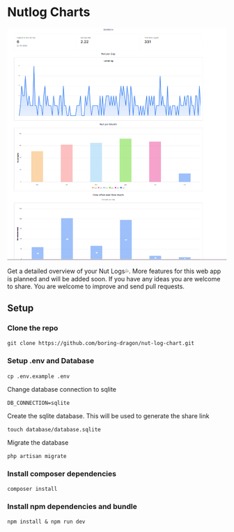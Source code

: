# Nutlog Charts

![screenshot](screen.PNG)

Get a detailed overview of your Nut Logs💦. More features for this web app is planned and will be added soon. If you have any ideas you are welcome to share. 
You are welcome to improve and send pull requests.

## Setup

### Clone the repo 

```
git clone https://github.com/boring-dragon/nut-log-chart.git
```

### Setup .env and Database

```
cp .env.example .env
```
Change database connection to sqlite
```
DB_CONNECTION=sqlite
```
Create the sqlite database. This will be used to generate the share link
```
touch database/database.sqlite
```
Migrate the database
```
php artisan migrate
```

### Install composer dependencies

```
composer install
```

### Install npm dependencies and bundle

```
npm install & npm run dev
```
